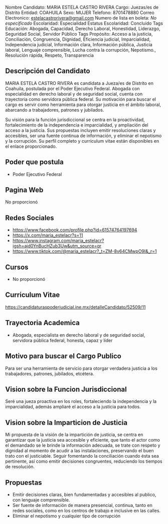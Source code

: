 Nombre Candidato: MARIA ESTELA CASTRO RIVERA
Cargo: Juezas/es de Distrito
Entidad: COAHUILA
Sexo: MUJER
Telefono: 8701478880
Correo Electronico: estelacastrorivera@gmail.com
Numero de lista en boleta: *No especificado*
Escolaridad: Especialidad
Estatus Escolaridad: Concluido
Tags Educación: Abogada, Capacidad, Derecho Laboral, Honestidad, Liderazgo, Seguridad Social, Servidor Público
Tags Propósito: Acceso a la justicia, Conciliación, Congruencia, Dignidad, Eficiencia judicial, Imparcialidad, Independencia judicial, Información clara, Información pública, Justicia laboral, Lenguaje comprensible, Lucha contra la corrupción, Nepotismo., Resolución rápida, Respeto, Transparencia


## Descripción del Candidato 

MARIA ESTELA CASTRO RIVERA es candidata a Jueza/es de Distrito en Coahuila, postulada por el Poder Ejecutivo Federal. Abogada con especialidad en derecho laboral y de seguridad social, cuenta con trayectoria como servidora pública federal. Su motivación para buscar el cargo es servir como herramienta para otorgar justicia en el ámbito laboral, abarcando a trabajadores, patrones y jubilados.

Su visión para la función jurisdiccional se centra en la proactividad, fortalecimiento de la independencia e imparcialidad, y ampliación del acceso a la justicia. Sus propuestas incluyen emitir resoluciones claras y accesibles, ser una fuente continua de información, y eliminar el nepotismo y la corrupción. Su perfil completo y currículum vitae están disponibles en el enlace proporcionado.


## Poder que postula

- Poder Ejecutivo Federal


## Pagina Web

No proporcionó


## Redes Sociales

- https://www.facebook.com/profile.php?id=61574764197694
- https://x.com/maria_estelacr?s=11
- https://www.instagram.com/maria_estelacr?igsh=ajd0YnBucHZub3Uw&utm_source=qr
- https://www.tiktok.com/@maria_estelacr?_t=ZM-8v64CMwpO9l&_r=1


## Cursos

- No proporcionó


## Curriculum Vitae

https://candidaturaspoderjudicial.ine.mx/detalleCandidato/52509/11


## Trayectoria Academica

- Abogada, especialista en derecho laboral y de seguridad social, servidora pública federal, honesta, capaz y líder


## Motivo para buscar el Cargo Publico

Para ser una herramienta de servicio para otorgar verdadera justicia a los trabajadores, patrones, jubilados, etcétera.


## Vision sobre la Funcion Jurisdiccional

Seré una jueza proactiva en los roles, fortaleciendo la independencia y la imparcialidad, además ampliaré el acceso a la justicia para todos.


## Vision sobre la Imparticion de Justicia

Mi propuesta de la visión de la impartición de justicia, se centra en garantizar que la justicia sea accesible y eficiente, que tanto el actor como el demandado se le brinde la información adecuada, se trate con respeto y dignidad al momento de acudir a las instalaciones, preservando el buen trato con el justiciable. Seguir fomentando la conciliación cuando ésta sea pertinente, así como emitir decisiones congruentes, reduciendo los tiempos de resolución.


## Propuestas

- Emitir decisiones claras, bien fundamentadas y accesibles al publico, con lenguaje comprensible.
- Ser fuente de información de manera presencial, continua, tanto en redes sociales, como en los centros de trabajo e inclusive en las calles.
- Eliminar el nepotismo y cualquier tipo de corrupción

